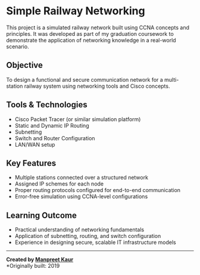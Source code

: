 # Simple Railway Networking

This project is a simulated railway network built using CCNA concepts and principles. It was developed as part of my graduation coursework to demonstrate the application of networking knowledge in a real-world scenario.

## Objective
To design a functional and secure communication network for a multi-station railway system using networking tools and Cisco concepts.

## Tools & Technologies
- Cisco Packet Tracer (or similar simulation platform)
- Static and Dynamic IP Routing
- Subnetting
- Switch and Router Configuration
- LAN/WAN setup

## Key Features
- Multiple stations connected over a structured network
- Assigned IP schemes for each node
- Proper routing protocols configured for end-to-end communication
- Error-free simulation using CCNA-level configurations

## Learning Outcome
- Practical understanding of networking fundamentals
- Application of subnetting, routing, and switch configuration
- Experience in designing secure, scalable IT infrastructure models

---

**Created by [Manpreet Kaur](https://github.com/kaurmann)**  
*Originally built: 2019 
